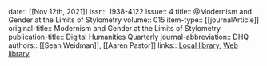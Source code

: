 date:: [[Nov 12th, 2021]]
issn:: 1938-4122
issue:: 4
title:: @Modernism and Gender at the Limits of Stylometry
volume:: 015
item-type:: [[journalArticle]]
original-title:: Modernism and Gender at the Limits of Stylometry
publication-title:: Digital Humanities Quarterly
journal-abbreviation:: DHQ
authors:: [[Sean Weidman]], [[Aaren Pastor]]
links:: [Local library](zotero://select/groups/2386895/items/DVFUSVYT), [Web library](https://www.zotero.org/groups/2386895/items/DVFUSVYT)
